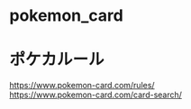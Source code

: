 # pokemon_card

# ポケカルール
https://www.pokemon-card.com/rules/  
https://www.pokemon-card.com/card-search/
